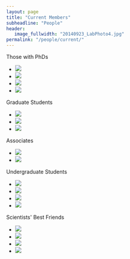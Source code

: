 ```yaml
---
layout: page
title: "Current Members"
subheadline: "People"
header:
   image_fullwidth: "20140923_LabPhoto4.jpg"
permalink: "/people/current/"
---
```

<head>
  <base href="https://ShiuLab.github.io/images/people/" target="_blank">
</head>


Those with PhDs
<html>
<body>
<ul class="small-block-grid-2 medium-block-grid-3 large-block-grid-4">
  <li><img src="shinhan.png" /></li>
  <li><img src="melissa.jpg" /></li>
  <li><img src="peipei.jpg" /></li>
  <li><img src="liang.jpg" /></li>
</ul>
</body>
</html>



Graduate Students
<html>
<body>
<ul class="small-block-grid-2 medium-block-grid-3 large-block-grid-4">
  <li><img src="beth.png" /></li>
  <li><img src="siobhan.jpg" /></li>
  <li><img src="christina.jpg" /></li>
</ul>
</body>
</html>


Associates
<html>
<body>
<ul class="small-block-grid-2 medium-block-grid-3 large-block-grid-4">
  <li><img src="fanrui.png" /></li>
  <li><img src="weilan.jpg" /></li>
</ul>
</body>
</html>


Undergraduate Students
<html>
<body>
<ul class="small-block-grid-2 medium-block-grid-3 large-block-grid-4">
  <li><img src="paityn.png" /></li>
  <li><img src="lizzie.jpg" /></li>
  <li><img src="sarah.jpg" /></li>
  <li><img src="dante.jpg" /></li>
</ul>
</body>
</html>


Scientists' Best Friends
<html>
<body>
<ul class="small-block-grid-2 medium-block-grid-3 large-block-grid-4">
  <li><img src="mel.png" /></li>
  <li><img src="koby.jpg" /></li>
  <li><img src="mac.jpg" /></li>
  <li><img src="radar.jpg" /></li>
</ul>
</body>
</html>